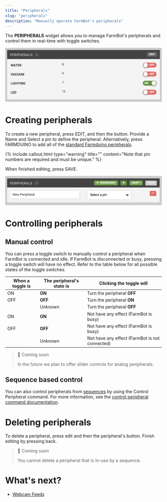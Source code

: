 ```yaml
---
title: "Peripherals"
slug: "peripherals"
description: "Manually operate FarmBot's peripherals"
---
```


The **PERIPHERALS** widget allows you to manage FarmBot's peripherals and control them in real-time with toggle switches.

![Screen Shot 2019-07-10 at 4.16.20 PM.png](_images/Screen_Shot_2019-07-10_at_4.16.20_PM.png)

# Creating peripherals
To create a new peripheral, press <span class="fb-button fb-gray">EDIT</span>, and then the <span class="fb-button fb-green"><i class='fa fa-plus'></i></span> button. Provide a <span class="fb-input">Name</span> and <span class="fb-input fb-dropdown">Select a pin <i class='fa fa-caret-down'></i></span> to define the peripheral. Alternatively, press <span class="fb-button fb-green"><i class='fa fa-plus'></i> FARMDUINO</span> to add all of the [standard Farmduino peripherals](https://genesis.farm.bot/docs/farmduino-peripheral-pin-numbers).

{%
include callout.html
type="warning"
title=""
content="Note that pin numbers are required and must be unique."
%}

When finished editing, press <span class="fb-button fb-green">SAVE</span>.

![Screen Shot 2019-07-10 at 4.19.50 PM.png](_images/Screen_Shot_2019-07-10_at_4.19.50_PM.png)

# Controlling peripherals
## Manual control
You can press a toggle switch to manually control a peripheral when FarmBot is connected and idle. If FarmBot is disconnected or busy, pressing a toggle switch will have no effect. Refer to the table below for all possible states of the toggle switches.

|When a toggle is              |The peripheral's state is     |Clicking the toggle will      |
|------------------------------|------------------------------|------------------------------|
|<span class="fb-peripheral-on">ON</span>|**ON**                        |Turn the peripheral **OFF**
|<span class="fb-peripheral-off">OFF</span>|**OFF**                       |Turn the peripheral **ON**
|<span class="fb-peripheral-unknown"></span>|Unknown                       |Turn the peripheral **OFF**
|<span class="fb-peripheral-on fb-peripheral-disabled">ON</span>|**ON**                        |Not have any effect (FarmBot is busy)
|<span class="fb-peripheral-off fb-peripheral-disabled">OFF</span>|**OFF**                       |Not have any effect (FarmBot is busy)
|<span class="fb-peripheral-unknown fb-peripheral-disabled"></span>|Unknown                       |Not have any effect (FarmBot is not connected)

> 📘 Coming soon
>
> In the future we plan to offer slider controls for analog peripherals.

## Sequence based control
You can also control peripherals from [sequences](../sequences.md) by using the <span class="fb-step fb-write-pin">Control Peripheral</span> command. For more information, see the [control peripheral command documentation](../sequences/sequence-commands.md#control-peripheral).

# Deleting peripherals
To delete a peripheral, press <span class="fb-button fb-gray">edit</span> and then the peripheral's <span class="fb-button fb-red"><i class='fa fa-minus'></i></span> button. Finish editing by pressing <span class="fb-button fb-gray">back</span>.

> 📘 Coming soon
>
> You cannot delete a peripheral that is in-use by a sequence.

# What's next?

 * [Webcam Feeds](webcam-feeds.md)
